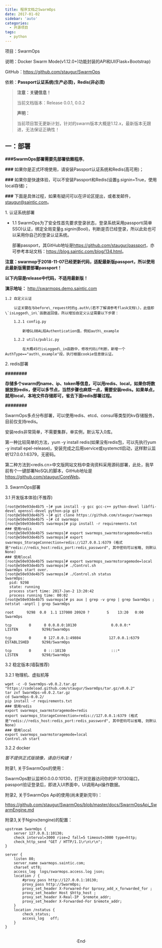 ```yaml
---
title: 程序文档之SwarmOps
date: 2017-01-02
sidebar: 'auto'
categories:
  - 开源项目
tags:
  - python
---
```


项目：SwarmOps

说明：Docker Swarm Mode\(v1.12.0+\)功能封装的API和UI\(Flask+Bootstrap\)  

GitHub：<https://github.com/staugur/SwarmOps>

依赖：**Passport认证系统\(生产必须\)，Redis\(非必须\)**

> **注意：关键信息！**
> 
> 当前文档版本：Release 0.0.1,  0.0.2
> 
> **声明：**
> 
> 当前项目暂无更新计划，针对的swarm版本大概是1.12.x，最新版本无跟进，无法保证正确性！

  

## 一：部署

**###SwarmOps部署需要先部署依赖程序**。

**###** 如果你是正式环境使用，请安装Passport认证系统和Redis\(高可用\)；

**###** 如果你是快速体验，可以不安装Passport和Redis\(设置g.signin=True，使用local存储\)；

**###** 下面是具体过程，如果有疑问可以在评论区提出，或者发邮件，<staugur@saintic.com>。

  

1\. 认证系统部署

- 1.1 SwarmOps为了安全性首先要求登录状态，登录系统采用passport\(简单SSO\)认证，绑定全局变量g.signin\(Bool\)，判断是否已经登录，所以此处也可以采用你自己的登录认证系统。

  部署passport，其GitHub地址是<https://github.com/staugur/passport>，亦可参考本站文档：<https://blog.saintic.com/blog/134.html>。

**注意：swarmop于2018-11-07已经更新代码，适配最新版passport，所以使用此最新版需要部署passport！**

**以下内容是release中代码，不适用最新版！**

**演示地址：** <http://swarmops.demo.saintic.com>

    1.2 自定义认证

        认证关键在与before\_request时的g.auth\(若不了解请参考flask文档\)，此值即\`isLogged\_in\`函数返回值，所以增加自定义认证需要以下步骤：

        1.2.1 config.py

            新增GLOBAL段Authentication值，例如auth\_example

        1.2.2 utils/public.py

            在大概45行isLogged\_in函数中，修改代码if判断，新增一个AuthType=="auth\_example"段，执行根据cookie信息做认证。

2\. redis部署

**########**

**存储多个swarm的name、ip、token等信息，可以用redis、local，如果你将数据放到redis，便可以多节点，当然步骤也麻烦一点，需要安装redis。如果单点，就用local，本地文件存储即可，省去下面redis部署过程。**

**########**

SwarmOps多点分布部署，可以使用redis、etcd、consul等类型的kv存储服务，目前仅支持redis。  

安装redis非常简单，不需要集群，单实例，默认写入0库。

第一种比较简单的方法，yum \-y install redis\(如果没有redis包，可以先执行yum \-y install epel-release\)，安装完成之后用service或systemctl启动，这样默认监听127.0.0.1:6379，无密码。

第二种方法到<redis.cn>中文版网站文档中查询资料采用源码部署，此处，我早前有个一键部署NoSQL的脚本，GitHub地址是<https://github.com/staugur/CoreWeb>。

  

3\. SwarmOps部署

3.1 开发版本体验\(不推荐\)

```
[root@e50e93de4b75 ~]# yum install -y gcc gcc-c++ python-devel libffi-devel openssl-devel python-pip git
[root@e50e93de4b75 ~]# git clone https://github.com/staugur/swarmops
[root@e50e93de4b75 ~]# cd swarmops
[root@e50e93de4b75 swarmops]# pip install -r requirements.txt
### 使用redis
[root@e50e93de4b75 swarmops]# export swarmops_swarmstoragemode=redis
[root@e50e93de4b75 swarmops]# export swarmops_StorageConnection=redis://127.0.0.1:6379 (格式是"redis://redis_host:redis_port:redis_password", 其中密码可以省略, 则默认None)
### 使用local
[root@e50e93de4b75 swarmops]# export swarmops_swarmstoragemode=local
[root@e50e93de4b75 swarmops]# ./Control.sh     
SwarmOps start over.
[root@e50e93de4b75 swarmops]# ./Control.sh status
SwarmOps:
  pid: 9298
  state: running
  process start time: 2017-Jan-2 13:20:42
  process running time: 00:02
[root@e50e93de4b75 swarmops]# ps aux | grep -v grep | grep SwarmOps ; netstat -anptl | grep SwarmOps

root      9298  0.0  1.1 137000 20920 ?        S    13:20   0:00 SwarmOps                                        

tcp        0      0 0.0.0.0:10130                0.0.0.0:*                 LISTEN           9298/SwarmOps       

tcp        0      0 127.0.0.1:49804             127.0.0.1:6379             ESTABLISHED      9298/SwarmOps       

tcp        0      0 :::10130                     :::*                      LISTEN           9298/SwarmOps  
```

3.2 稳定版本\(墙裂推荐\)

3.2.1 物理机、虚拟机等

```
wget -c -O SwarmOps-v0.0.2.tar.gz "https://codeload.github.com/staugur/SwarmOps/tar.gz/v0.0.2"
tar zxf SwarmOps-v0.0.2.tar.gz
cd SwarmOps-0.0.2/
pip install -r requirements.txt
### 使用redis
export swarmops_swarmstoragemode=redis
export swarmops_StorageConnection=redis://127.0.0.1:6379 (格式是"redis://redis_host:redis_port:redis_password", 其中密码可以省略, 则默认None)
### 使用local
export swarmops_swarmstoragemode=local
Control.sh start
```

3.2.2 docker

_暂不提供正式版镜像，请自行构建！_

  

附录1, 关于SwarmOps的使用：

SwarmOps默认监听0.0.0.0:10130，打开浏览器访问你的IP:10130端口，passport验证登录后，即进入UI界面中，UI调用Api操作数据。

  

附录2, 关于SwarmOps Api的使用\(尚未更新完毕\)：

<https://github.com/staugur/SwarmOps/blob/master/docs/SwarmOpsApi_SwarmEngine.md>

  

附录3,关于Nginx\(tengine\)的配置：

```
upstream SwarmOps {
    server 127.0.0.1:10130;
    check interval=3000 rise=2 fall=5 timeout=3000 type=http;
    check_http_send "GET / HTTP/1.1\r\n\r\n";
}

server {
    listen 80;
    server_name swarmops.saintic.com;
    charset utf8;
    access_log  logs/swarmops.access.log json;
    location / {
        #proxy_pass http://127.0.0.1:10130;
        proxy_pass http://SwarmOps;
        proxy_set_header X-Forwared-For $proxy_add_x_forwarded_for ;
        proxy_set_header Host $http_host ;
        proxy_set_header X-Real-IP  $remote_addr;
        proxy_set_header X-Forwarded-For $remote_addr;
    }
    location /nstatus {
        check_status;
        access_log   off;
    }
}
```
<br>

<center>  ·End·  </center>
